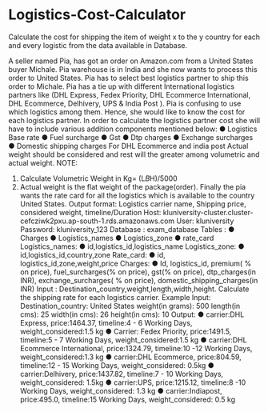 # Logistics-Cost-Calculator

Calculate the cost for shipping the item of weight x to the y country for each and every logistic from the data available in Database.

A seller named Pia, has got an order on Amazon.com from a United States buyer Michale.
Pia warehouse is in India and she now wants to process this order to United States. Pia
has to select best logistics partner to ship this order to Michale. Pia has a tie up with
different International logistics partners like (DHL Express, Fedex Priority, DHL
Ecommerce International, DHL Ecommerce, Delhivery, UPS & India Post ).
Pia is confusing to use which logistics among them. Hence, she would like to know the
cost for each logistics partner. In order to calculate the logistics partner cost she will
have to include various addition components mentioned below:
● Logistics Base rate
● Fuel surcharge
● Gst
● Dtp charges
● Exchange surcharges
● Domestic shipping charges
For DHL Ecommerce and india post Actual weight should be considered and rest will the
greater among volumetric and actual weight.
NOTE:
1. Calculate Volumetric Weight in Kg= (L*B*H)/5000
2. Actual weight is the flat weight of the package(order).
Finally the pia wants the rate card for all the logistics which is available to the country
United States.
Output format:
Logistics carrier name, Shipping price, considered weight, timeline/Duration
Host: kluniversity-cluster.cluster-cefcziwk2pxu.ap-south-1.rds.amazonaws.com
User: kluniversity
Password: kluniversity_123
Database : exam_database
Tables :
● Charges
● Logistics_names
● Logistics_zone
● rate_card
Logistics_names:
● id,logistics_id,logistics_name
Logistics_zone:
● id,logistics_id,country,zone
Rate_card:
● id, logistics_id,zone,weight,price
Charges:
● Id, logistics_id, premium( % on price), fuel_surcharges(% on price), gst(% on price),
dtp_charges(in INR), exchange_surcharges( % on price), domestic_shipping_charges(in
INR)
Input :
Destination_country,weight,length,width,height.
Calculate the shipping rate for each logistics carrier.
Example
Input:
Destination_country: United States
weight(in grams): 500
length(in cms): 25
width(in cms): 26
height(in cms): 10
Output:
● carrier:DHL Express, price:1464.37, timeline:4 - 6 Working Days, weight_considered:1.5
kg
● Carrier: Fedex Priority, price:1491.5, timeline:5 - 7 Working Days, weight_considered:1.5
kg
● carrier:DHL Ecommerce International, price:1324.79, timeline:10 -12 Working Days,
weight_considered:1.3 kg
● carrier:DHL Ecommerce, price:804.59, timeline:12 - 15 Working Days,
weight_considered: 0.5kg
● carrier:Delhivery, price:1437.82, timeline:7 - 10 Working Days, weight_considered: 1.5kg
● carrier:UPS, price:1215.12, timeline:8 -10 Working Days, weight_considered: 1.3 kg
● carrier:Indiapost, price:495.0, timeline:15 Working Days, weight_considered: 0.5 kg
